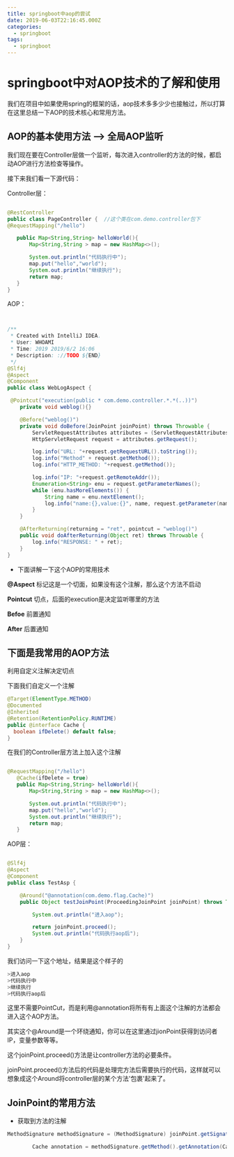 ```yaml
---
title: springboot中aop的尝试
date: 2019-06-03T22:16:45.000Z
categories:
  - springboot
tags:
  - springboot
---
```


# springboot中对AOP技术的了解和使用

我们在项目中如果使用spring的框架的话，aop技术多多少少也接触过，所以打算在这里总结一下AOP的技术核心和常用方法。

## AOP的基本使用方法 --> 全局AOP监听

我们现在要在Controller层做一个监听，每次进入controller的方法的时候，都启动AOP进行方法检查等操作。

接下来我们看一下源代码：

Controller层：

```java

@RestController
public class PageController {  //这个类在com.demo.controller包下
@RequestMapping("/hello")

   public Map<String,String> helloWorld(){
       Map<String,String > map = new HashMap<>();

       System.out.println("代码执行中");
       map.put("hello","world");
       System.out.println("继续执行");
       return map;
   }
}
```

AOP：

```java


/**
 * Created with IntelliJ IDEA.
 * User: WHOAMI
 * Time: 2019 2019/6/2 16:06
 * Description: ://TODO ${END}
 */
@Slf4j
@Aspect
@Component
public class WebLogAspect {

 @Pointcut("execution(public * com.demo.controller.*.*(..))")
    private void weblog(){}

    @Before("weblog()")
    private void doBefore(JoinPoint joinPoint) throws Throwable {
        ServletRequestAttributes attributes = (ServletRequestAttributes) RequestContextHolder.getRequestAttributes();
        HttpServletRequest request = attributes.getRequest();

        log.info("URL: "+request.getRequestURL().toString());
        log.info("Method" + request.getMethod());
        log.info("HTTP_METHOD: "+request.getMethod());

        log.info("IP: "+request.getRemoteAddr());
        Enumeration<String> enu = request.getParameterNames();
        while (enu.hasMoreElements()) {
            String name = enu.nextElement();
            log.info("name:{},value:{}", name, request.getParameter(name));
        }
    }

    @AfterReturning(returning = "ret", pointcut = "weblog()")
    public void doAfterReturning(Object ret) throws Throwable {
        log.info("RESPONSE: " + ret);
    }
}
```

* 下面讲解一下这个AOP的常用技术

**@Aspect** 标记这是一个切面，如果没有这个注解，那么这个方法不启动

**Pointcut** 切点，后面的execution是决定监听哪里的方法

**Befoe** 前置通知

**After** 后置通知

## 下面是我常用的AOP方法

利用自定义注解决定切点

下面我们自定义一个注解

```java
@Target(ElementType.METHOD)
@Documented
@Inherited
@Retention(RetentionPolicy.RUNTIME)
public @interface Cache {
  boolean ifDelete() default false;
}
```

在我们的Controller层方法上加入这个注解

```java

@RequestMapping("/hello")
   @Cache(ifDelete = true)
   public Map<String,String> helloWorld(){
       Map<String,String > map = new HashMap<>();

       System.out.println("代码执行中");
       map.put("hello","world");
       System.out.println("继续执行");
       return map;
   }
```

AOP层：

```java

@Slf4j
@Aspect
@Component
public class TestAsp {

    @Around("@annotation(com.demo.flag.Cache)")
    public Object testJoinPoint(ProceedingJoinPoint joinPoint) throws Throwable {

        System.out.println("进入aop");

        return joinPoint.proceed();
        System.out.println("代码执行aop后");
    }
}
```

我们访问一下这个地址，结果是这个样子的

```bash
>进入aop
>代码执行中
>继续执行
>代码执行aop后
```

这里不需要PointCut，而是利用@annotation将所有有上面这个注解的方法都会进入这个AOP方法。

其实这个@Around是一个环绕通知，你可以在这里通过jionPoint获得到访问者IP，变量参数等等。

这个joinPoint.proceed()方法是让controller方法的必要条件。

joinPoint.proceed()方法后的代码是处理完方法后需要执行的代码，这样就可以想象成这个Around将controller层的某个方法'包裹'起来了。

## JoinPoint的常用方法

* 获取到方法的注解

```java
MethodSignature methodSignature = (MethodSignature) joinPoint.getSignature();

        Cache annotation = methodSignature.getMethod().getAnnotation(Cache.class);
```
